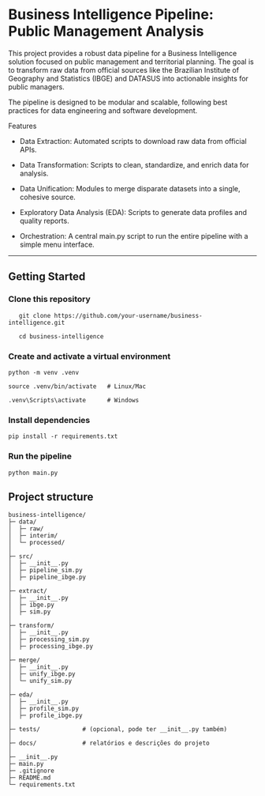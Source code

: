 
# Business Intelligence Pipeline: Public Management Analysis
This project provides a robust data pipeline for a Business Intelligence solution focused on public management and territorial planning. The goal is to transform raw data from official sources like the Brazilian Institute of Geography and Statistics (IBGE) and DATASUS into actionable insights for public managers.

The pipeline is designed to be modular and scalable, following best practices for data engineering and software development.

Features
- Data Extraction: Automated scripts to download raw data from official APIs.

- Data Transformation: Scripts to clean, standardize, and enrich data for analysis.

- Data Unification: Modules to merge disparate datasets into a single, cohesive source.

- Exploratory Data Analysis (EDA): Scripts to generate data profiles and quality reports.

- Orchestration: A central main.py script to run the entire pipeline with a simple menu interface.

---
## Getting Started  

### Clone this repository
```
   git clone https://github.com/your-username/business-intelligence.git
```
```
   cd business-intelligence
```

### Create and activate a virtual environment  

```
python -m venv .venv

```

```
source .venv/bin/activate   # Linux/Mac

```

```
.venv\Scripts\activate      # Windows

```
### Install dependencies

```
pip install -r requirements.txt

```

### Run the pipeline  
```
python main.py
```

## Project structure
```
business-intelligence/
├─ data/
│  ├─ raw/           
│  ├─ interim/       
│  └─ processed/     
│
├─ src/
│  ├─ __init__.py
│  ├─ pipeline_sim.py       
│  ├─ pipeline_ibge.py
│
├─ extract/
│  ├─ __init__.py
│  ├─ ibge.py
│  ├─ sim.py
│
├─ transform/
│  ├─ __init__.py
│  ├─ processing_sim.py
│  ├─ processing_ibge.py
│
├─ merge/
│  ├─ __init__.py
│  ├─ unify_ibge.py
│  └─ unify_sim.py
│
├─ eda/
│  ├─ __init__.py
│  ├─ profile_sim.py
│  ├─ profile_ibge.py
│
├─ tests/            # (opcional, pode ter __init__.py também)
│
├─ docs/             # relatórios e descrições do projeto
│
├─ __init__.py
├─ main.py
├─ .gitignore
├─ README.md
└─ requirements.txt



```
